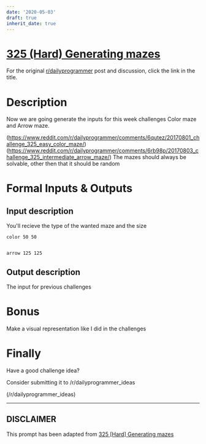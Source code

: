 ```yaml
---
date: '2020-05-03'
draft: true
inherit_date: true
---
```


# [325 (Hard) Generating mazes](https://www.reddit.com/r/dailyprogrammer/comments/6rqwxk/20170805_challenge_325_hard_generating_mazes/)

For the original [r/dailyprogrammer](https://www.reddit.com/r/dailyprogrammer/) post and discussion, click the link in the title.

# Description
Now we are going generate the inputs for this week challenges Color maze and Arrow maze.

(https://www.reddit.com/r/dailyprogrammer/comments/6qutez/20170801_challenge_325_easy_color_maze/)
(https://www.reddit.com/r/dailyprogrammer/comments/6rb98p/20170803_challenge_325_intermediate_arrow_maze/)
The mazes should always be solvable, other then that it should be random

# Formal Inputs & Outputs
## Input description
You'll recieve the type of the wanted maze and the size


```
color 50 50


arrow 125 125
```
## Output description
The input for previous challenges

# Bonus
Make a visual representation like I did in the challenges

# Finally
Have a good challenge idea?

Consider submitting it to /r/dailyprogrammer_ideas

(/r/dailyprogrammer_ideas)

----
## **DISCLAIMER**
This prompt has been adapted from [325 [Hard] Generating mazes](https://www.reddit.com/r/dailyprogrammer/comments/6rqwxk/20170805_challenge_325_hard_generating_mazes/
)
